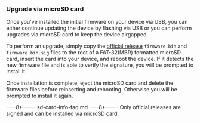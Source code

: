 ### Upgrade via microSD card
Once you've installed the initial firmware on your device via USB, you can either continue updating the device by flashing via USB or you can perform upgrades via microSD card to keep the device airgapped.

To perform an upgrade, simply copy the [official release](https://github.com/selfcustody/krux/releases) `firmware.bin` and `firmware.bin.sig` files to the root of a FAT-32(MBR) formatted microSD card, insert the card into your device, and reboot the device. If it detects the new firmware file and is able to verify the signature, you will be prompted to install it.

Once installation is complete, eject the microSD card and delete the firmware files before reinserting and rebooting. Otherwise you will be prompted to install it again.

----8<----
sd-card-info-faq.md
----8<----
Only official releases are signed and can be installed via microSD card.